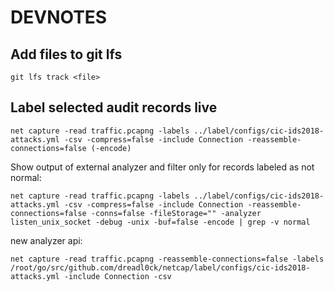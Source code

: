 # DEVNOTES

## Add files to git lfs

	git lfs track <file>

## Label selected audit records live

    net capture -read traffic.pcapng -labels ../label/configs/cic-ids2018-attacks.yml -csv -compress=false -include Connection -reassemble-connections=false (-encode)

Show output of external analyzer and filter only for records labeled as not normal:

    net capture -read traffic.pcapng -labels ../label/configs/cic-ids2018-attacks.yml -csv -compress=false -include Connection -reassemble-connections=false -conns=false -fileStorage="" -analyzer listen_unix_socket -debug -unix -buf=false -encode | grep -v normal

new analyzer api:

    net capture -read traffic.pcapng -reassemble-connections=false -labels /root/go/src/github.com/dreadl0ck/netcap/label/configs/cic-ids2018-attacks.yml -include Connection -csv

